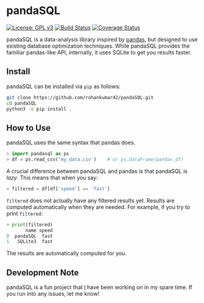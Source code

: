 # pandaSQL

[![License: GPL v3](https://img.shields.io/badge/License-GPLv3-blue.svg)](https://github.com/rohankumar42/pandaSQL/blob/master/LICENSE)
[![Build Status](https://travis-ci.com/rohankumar42/pandaSQL.svg?branch=master)](https://travis-ci.com/rohankumar42/pandaSQL)
[![Coverage Status](https://coveralls.io/repos/github/rohankumar42/pandaSQL/badge.svg?branch=master)](https://coveralls.io/github/rohankumar42/pandaSQL?branch=master)


pandaSQL is a data-analysis library inspired by [pandas](https://github.com/pandas-dev/pandas), but designed to use existing database optimization techniques. While pandaSQL provides the familiar pandas-like API, internally, it uses SQLite to get  you results faster.

## Install

pandaSQL can be installed via `pip` as follows:
```bash
git clone https://github.com/rohankumar42/pandaSQL.git
cd pandaSQL
python3 -m pip install .
```


## How to Use

pandaSQL uses the same syntax that pandas does.

```python
> import pandasql as ps
> df = ps.read_csv('my_data.csv')    # or ps.DataFrame(pandas_df)
```

A crucial difference between pandaSQL and pandas is that pandaSQL is *lazy*. This means that when you say:
```python
> filtered = df[df['speed'] == 'fast']
```
`filtered` does not actually have any filtered results yet. Results are computed automatically when they are needed. For example, if you try to print `filtered`:

```python
> print(filtered)
       name speed
0  pandaSQL  fast
1   SQLite3  fast
```
The results are automatically computed for you.

## Development Note

pandaSQL is a fun project that [I](https://www.github.com/rohankumar42) have been working on in my spare time. If you run into any issues, let me know!

